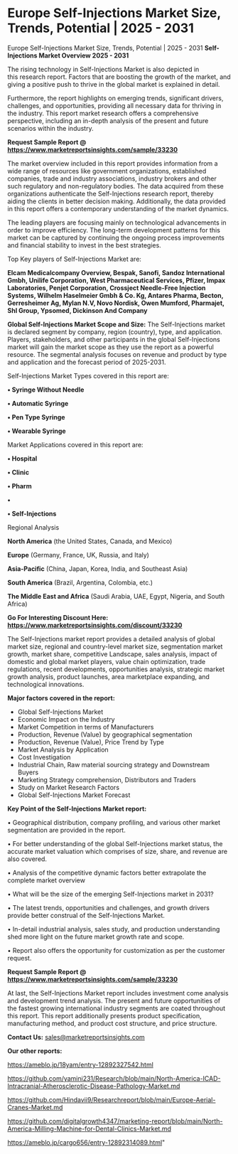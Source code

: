 # Europe Self-Injections Market Size, Trends, Potential | 2025 - 2031
Europe Self-Injections Market Size, Trends, Potential | 2025 - 2031
<Strong> Self-Injections Market Overview 2025 - 2031</strong>

The rising technology in Self-Injections Market is also depicted in this research report. Factors that are boosting the growth of the market, and giving a positive push to thrive in the global market is explained in detail.

Furthermore, the report highlights on emerging trends, significant drivers, challenges, and opportunities, providing all necessary data for thriving in the industry. This report market research offers a comprehensive perspective, including an in-depth analysis of the present and future scenarios within the industry.

<strong>Request Sample Report @ <a href=https://www.marketreportsinsights.com/sample/33230>https://www.marketreportsinsights.com/sample/33230</a></strong>

The market overview included in this report provides information from a wide range of resources like government organizations, established companies, trade and industry associations, industry brokers and other such regulatory and non-regulatory bodies. The data acquired from these organizations authenticate the Self-Injections research report, thereby aiding the clients in better decision making. Additionally, the data provided in this report offers a contemporary understanding of the market dynamics.

The leading players are focusing mainly on technological advancements in order to improve efficiency. The long-term development patterns for this market can be captured by continuing the ongoing process improvements and financial stability to invest in the best strategies.

Top Key players of Self-Injections Market are:

<strong>Elcam Medicalcompany Overview, Bespak, Sanofi, Sandoz International Gmbh, Unilife Corporation, West Pharmaceutical Services, Pfizer, Impax Laboratories, Penjet Corporation, Crossject Needle-Free Injection Systems, Wilhelm Haselmeier Gmbh & Co. Kg, Antares Pharma, Becton, Gerresheimer Ag, Mylan N.V, Novo Nordisk, Owen Mumford, Pharmajet, Shl Group, Ypsomed, Dickinson And Company</strong>

<strong><b>Global Self-Injections Market Scope and Size:</b></strong>
The Self-Injections market is declared segment by company, region (country), type, and application. Players, stakeholders, and other participants in the global Self-Injections market will gain the market scope as they use the report as a powerful resource. The segmental analysis focuses on revenue and product by type and application and the forecast period of 2025-2031.

Self-Injections Market Types covered in this report are:

<strong>•  Syringe Without Needle

•  Automatic Syringe

•  Pen Type Syringe

•  Wearable Syringe</strong>

Market Applications covered in this report are:

<strong>•  Hospital

•  Clinic

•  Pharm

•  

•  Self-Injections</strong> 

Regional Analysis

<strong>North America</strong> (the United States, Canada, and Mexico)

<strong>Europe</strong> (Germany, France, UK, Russia, and Italy)

<strong>Asia-Pacific</strong> (China, Japan, Korea, India, and Southeast Asia)

<strong>South America</strong> (Brazil, Argentina, Colombia, etc.)

<strong>The Middle East and Africa</strong> (Saudi Arabia, UAE, Egypt, Nigeria, and South Africa)

<strong>Go For Interesting Discount Here: <a href=https://www.marketreportsinsights.com/discount/33230>https://www.marketreportsinsights.com/discount/33230</a></strong>

The Self-Injections market report provides a detailed analysis of global market size, regional and country-level market size, segmentation market growth, market share, competitive Landscape, sales analysis, impact of domestic and global market players, value chain optimization, trade regulations, recent developments, opportunities analysis, strategic market growth analysis, product launches, area marketplace expanding, and technological innovations.

<strong><b>Major factors covered in the report:</b></strong>
<ul>
  <li>Global Self-Injections Market </li>
  <li>Economic Impact on the Industry</li>
  <li>Market Competition in terms of Manufacturers</li>
  <li>Production, Revenue (Value) by geographical segmentation</li>
  <li>Production, Revenue (Value), Price Trend by Type</li>
  <li>Market Analysis by Application</li>
  <li>Cost Investigation</li>
  <li>Industrial Chain, Raw material sourcing strategy and Downstream Buyers</li>
  <li>Marketing Strategy comprehension, Distributors and Traders</li>
  <li>Study on Market Research Factors</li>
  <li>Global Self-Injections Market Forecast</li>
</ul>

<strong><b>Key Point of the Self-Injections Market report:</b></strong>

• Geographical distribution, company profiling, and various other market segmentation are provided in the report.

• For better understanding of the global Self-Injections market status, the accurate market valuation which comprises of size, share, and revenue are also covered.

• Analysis of the competitive dynamic factors better extrapolate the complete market overview

• What will be the size of the emerging Self-Injections market in 2031?

• The latest trends, opportunities and challenges, and growth drivers provide better construal of the Self-Injections Market.

• In-detail industrial analysis, sales study, and production understanding shed more light on the future market growth rate and scope.

• Report also offers the opportunity for customization as per the customer request.

<strong>Request Sample Report @ <a href=https://www.marketreportsinsights.com/sample/33230>https://www.marketreportsinsights.com/sample/33230</a></strong>

At last, the Self-Injections Market report includes investment come analysis and development trend analysis. The present and future opportunities of the fastest growing international industry segments are coated throughout this report. This report additionally presents product specification, manufacturing method, and product cost structure, and price structure.

<strong>Contact Us:</strong>
sales@marketreportsinsights.com

<strong>Our other reports:</strong>

<a href=https://ameblo.jp/18yam/entry-12892327542.html>https://ameblo.jp/18yam/entry-12892327542.html</a>

<a href=https://github.com/yamini231/Research/blob/main/North-America-ICAD-Intracranial-Atherosclerotic-Disease-Pathology-Market.md>https://github.com/yamini231/Research/blob/main/North-America-ICAD-Intracranial-Atherosclerotic-Disease-Pathology-Market.md</a>

<a href=https://github.com/Hindavii9/Researchreport/blob/main/Europe-Aerial-Cranes-Market.md>https://github.com/Hindavii9/Researchreport/blob/main/Europe-Aerial-Cranes-Market.md</a>

<a href=https://github.com/digitalgrowth4347/marketing-report/blob/main/North-America-Milling-Machine-for-Dental-Clinics-Market.md>https://github.com/digitalgrowth4347/marketing-report/blob/main/North-America-Milling-Machine-for-Dental-Clinics-Market.md</a>

<a href=https://ameblo.jp/cargo656/entry-12892314089.html>https://ameblo.jp/cargo656/entry-12892314089.html</a>"
